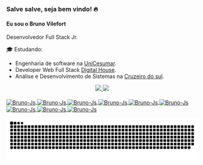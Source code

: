 ### Salve salve, seja bem vindo! 🔥
#### Eu sou o Bruno Vilefort
 Desenvolvedor Full Stack Jr.

🎓 Estudando: 
  * Engenharia de software na [UniCesumar](https://www.unicesumar.edu.br/ead/cursos-graduacao/engenharia-de-software/).
  * Developer Web Full Stack [Digital House](https://www.digitalhouse.com/br/produtos/programacao/desenvolvimento-web-full-stack/).
  * Análise e Desenvolvimento de Sistemas na [Cruzeiro do sul](https://www.cruzeirodosul.edu.br/graduacao/analise-e-desenvolvimento-de-sistemas/).

<div align="center">
  <a href="https://github.com/BrunoVilefort">
  <img height="120em" src="https://github-readme-stats.vercel.app/api?username=BrunoVilefort&show_icons=true&theme=chartreuse-dark&include_all_commits=true&count_private=true"/>
  <img height="120em" src="https://github-readme-stats.vercel.app/api/top-langs/?username=BrunoVilefort&layout=compact&langs_count=7&theme=chartreuse-dark"/>
</div>
  
<div style="display: inline_block"><br>
  <img align="center" alt="Bruno-Js" height="30" width="40" src="https://cdn.jsdelivr.net/gh/devicons/devicon/icons/javascript/javascript-original.svg" />
  <img align="center" alt="Bruno-Js" height="30" width="40" src="https://cdn.jsdelivr.net/gh/devicons/devicon/icons/nodejs/nodejs-plain.svg" />
  <img align="center" alt="Bruno-Js" height="30" width="40" src="https://cdn.jsdelivr.net/gh/devicons/devicon/icons/mysql/mysql-original.svg" />
  <img align="center" alt="Bruno-Js" height="30" width="40" src="https://cdn.jsdelivr.net/gh/devicons/devicon/icons/postgresql/postgresql-original.svg" />
  <img align="center" alt="Bruno-Js" height="30" width="40" src="https://cdn.jsdelivr.net/gh/devicons/devicon/icons/mongodb/mongodb-original.svg" />
  <img align="center" alt="Bruno-Js" height="30" width="40" src="https://cdn.jsdelivr.net/gh/devicons/devicon/icons/html5/html5-original.svg" />
  <img align="center" alt="Bruno-Js" height="30" width="40" src="https://cdn.jsdelivr.net/gh/devicons/devicon/icons/css3/css3-original.svg" />
  <img align="center" alt="Bruno-Js" height="30" width="40" src="https://cdn.jsdelivr.net/gh/devicons/devicon/icons/sass/sass-original.svg" />
  <img align="center" alt="Bruno-Js" height="30" width="40" src="https://cdn.jsdelivr.net/gh/devicons/devicon/icons/linux/linux-original.svg" />
          
                   
 ![Snake animation](https://github.com/BrunoVilefort/BrunoVilefort/blob/output/github-contribution-grid-snake.svg)
 
</div>
